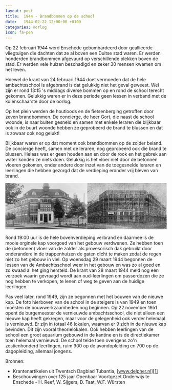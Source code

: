 ```yaml
---
layout: post
title:  1944 - Brandbommen op de school
date:   1944-02-22 12:00:00 +0100
categories: oorlog
icon: fa-pen
---
```

Op 22 februari 1944 werd Enschede gebombardeerd door geallieerde vliegtuigen die dachten dat ze al boven een Duitse stad waren. Er werden honderden brandbommen afgevuurd op verschillende plekken boven de stad. Er werden vele huizen beschadigd en zeker 30 mensen kwamen om het leven.

Hoewel de krant van 24 februari 1944 doet vermoeden dat de hele ambachtsschool is afgebrand is dat gelukkig niet het geval geweest. Wel zijn er rond 13:15 's middags diverse bommen op en rond de school terecht gekomen. Gelukkig waren er in deze periode geen lessen in verband met de kolenschaarste door de oorlog.

Op het plein werden de houtloods en de fietsenberging getroffen door zeven brandbommen. De concierge, de heer Gort, die naast de school woonde, is naar buiten gesneld en samen met enkele leraren die blijkbaar ook in de buurt woonde hebben ze geprobeerd de brand te blussen en dat is zowaar ook nog gelukt!

Blijkbaar waren er op dat moment ook brandbommen op de zolder beland. De concierge heeft, samen met de leraren, nog geprobeerd ook die brand te blussen. Helaas was er geen houden  aan en door de rook en het gebrek aan water konden ze niets doen. Gelukkig is het vloer niet door de betonnen vloeren gekomen, onder andere door inzet van de toegesnelde leraren en leerlingen die hebben gezorgd dat de verdieping eronder vrij bleven van brand.

<img class="image featured" src="/images/buitenkant/voor_en_na_brandbommen.jpg" alt="De school voor en na de brandbommen" />

Rond 19:00 uur is de hele bovenverdieping verbrand en daarmee is de mooie orginele kap voorgoed van het gebouw verdwenen. Ze hebben toen de (betonnen) vloer van de zolder als provesorisch dak gebruikt door onderandere in de trappenhuizen de gaten dicht te maken zodat de regen niet zo het gebouw in viel. Op woensdag 29 maart 1944 begonnen de lessen van de Ambachtsschool weer in het gebouw en was zo al goed en zo kwaad al het ging hersteld. De krant van 28 maart 1944 meld nog een verzoek waarin gevraagd wordt aan oud-leerlingen om passerdozen die ze nog hebben te verkopen, te lenen of weg te geven aan de huidige leerlingen.

Pas veel later, rond 1949, zijn ze begonnen met het bouwen van de nieuwe kap. De foto hierboven van de school in de steigers is van 1949 en toen moesten de bouwwerkzaamheden nog beginnen.  Op 22 november 1951 opent de burgemeester de vernieuwde ambachtsschool, die niet alleen een nieuwe kap heeft gekregen, maar voor de gelegenheid ook verder helemaal is vernieuwd. Er zijn in totaal 46 lokalen, waarvan er 9 zich in de nieuwe kap bevinden. Dit zijn vooral theorielokalen. Ook hebben leerlingen van de school een groot aquarium gebouwd in de kantine en is de directiekamer toen helemaal vernieuwd. De school telde toen overigens zo'n zestienhonderd leerlingen, ruim 900 op de avondopleiding en 700 op de dagopleiding, allemaal jongens.

Bronnen:
- Krantenartikelen uit Twentsch Dagblad Tubantia, [www.delpher.nl][1]
- Beschouwingen over 125 jaar Openbaar Voortgezet Onderwijs te Enschede - H. Reef, W. Sijgers, D. Taat, W.F. Würsten

[1]:	http://www.delpher.nl